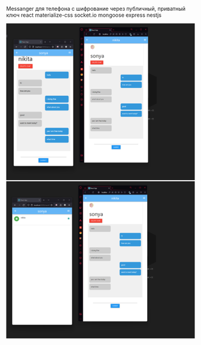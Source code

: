 Messanger для телефона с шифрование через публичный, приватный ключ react materialize-css socket.io mongoose express nestjs

![alt text](images/2.png)
![alt text](images/3.png)
